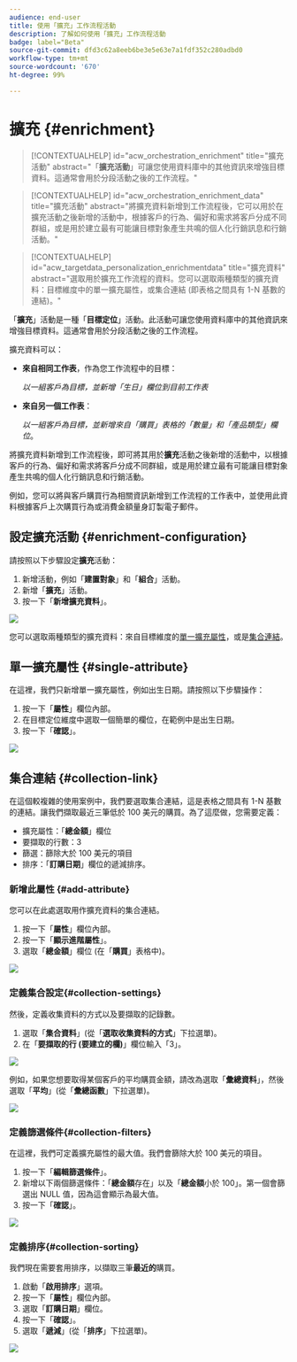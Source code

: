```yaml
---
audience: end-user
title: 使用「擴充」工作流程活動
description: 了解如何使用「擴充」工作流程活動
badge: label="Beta"
source-git-commit: dfd3c62a8eeb6be3e5e63e7a1fdf352c280adbd0
workflow-type: tm+mt
source-wordcount: '670'
ht-degree: 99%

---
```



# 擴充 {#enrichment}

>[!CONTEXTUALHELP]
>id="acw_orchestration_enrichment"
>title="擴充活動"
>abstract="「**擴充活動**」可讓您使用資料庫中的其他資訊來增強目標資料。這通常會用於分段活動之後的工作流程。"


>[!CONTEXTUALHELP]
>id="acw_orchestration_enrichment_data"
>title="擴充活動"
>abstract="將擴充資料新增到工作流程後，它可以用於在擴充活動之後新增的活動中，根據客戶的行為、偏好和需求將客戶分成不同群組，或是用於建立最有可能讓目標對象產生共鳴的個人化行銷訊息和行銷活動。"

>[!CONTEXTUALHELP]
>id="acw_targetdata_personalization_enrichmentdata"
>title="擴充資料"
>abstract="選取用於擴充工作流程的資料。您可以選取兩種類型的擴充資料：目標維度中的單一擴充屬性，或集合連結 (即表格之間具有 1-N 基數的連結)。"

「**擴充**」活動是一種「**目標定位**」活動。此活動可讓您使用資料庫中的其他資訊來增強目標資料。這通常會用於分段活動之後的工作流程。

擴充資料可以：

* **來自相同工作表**，作為您工作流程中的目標：

  *以一組客戶為目標，並新增「生日」欄位到目前工作表*

* **來自另一個工作表**：

  *以一組客戶為目標，並新增來自「購買」表格的「數量」和「產品類型」欄位*。

將擴充資料新增到工作流程後，即可將其用於&#x200B;**擴充**&#x200B;活動之後新增的活動中，以根據客戶的行為、偏好和需求將客戶分成不同群組，或是用於建立最有可能讓目標對象產生共鳴的個人化行銷訊息和行銷活動。

例如，您可以將與客戶購買行為相關資訊新增到工作流程的工作表中，並使用此資料根據客戶上次購買行為或消費金額量身訂製電子郵件。

## 設定擴充活動 {#enrichment-configuration}

請按照以下步驟設定&#x200B;**擴充**&#x200B;活動：

1. 新增活動，例如「**建置對象**」和「**組合**」活動。
1. 新增「**擴充**」活動。
1. 按一下「**新增擴充資料**」。

![](../assets/workflow-enrichment1.png)

您可以選取兩種類型的擴充資料：來自目標維度的[單一擴充屬性](#single-attribute)，或是[集合連結](#collection-link)。

## 單一擴充屬性 {#single-attribute}

在這裡，我們只新增單一擴充屬性，例如出生日期。請按照以下步驟操作：

1. 按一下「**屬性**」欄位內部。
1. 在目標定位維度中選取一個簡單的欄位，在範例中是出生日期。
1. 按一下「**確認**」。

![](../assets/workflow-enrichment2.png)

## 集合連結 {#collection-link}

在這個較複雜的使用案例中，我們要選取集合連結，這是表格之間具有 1-N 基數的連結。讓我們擷取最近三筆低於 100 美元的購買。為了這麼做，您需要定義：

* 擴充屬性：「**總金額**」欄位
* 要擷取的行數：3
* 篩選：篩除大於 100 美元的項目
* 排序：「**訂購日期**」欄位的遞減排序。

### 新增此屬性 {#add-attribute}

您可以在此處選取用作擴充資料的集合連結。

1. 按一下「**屬性**」欄位內部。
1. 按一下「**顯示進階屬性**」。
1. 選取「**總金額**」欄位 (在「**購買**」表格中)。

![](../assets/workflow-enrichment3.png)

### 定義集合設定{#collection-settings}

然後，定義收集資料的方式以及要擷取的記錄數。

1. 選取「**集合資料**」(從「**選取收集資料的方式**」下拉選單)。
1. 在「**要擷取的行 (要建立的欄)**」欄位輸入「3」。

![](../assets/workflow-enrichment4.png)

例如，如果您想要取得某個客戶的平均購買金額，請改為選取「**彙總資料**」，然後選取「**平均**」(從「**彙總函數**」下拉選單)。

![](../assets/workflow-enrichment5.png)

### 定義篩選條件{#collection-filters}

在這裡，我們可定義擴充屬性的最大值。我們會篩除大於 100 美元的項目。

1. 按一下「**編輯篩選條件**」。
1. 新增以下兩個篩選條件：「**總金額**&#x200B;存在」以及「**總金額**&#x200B;小於 100」。第一個會篩選出 NULL 值，因為這會顯示為最大值。
1. 按一下「**確認**」。

![](../assets/workflow-enrichment6.png)

### 定義排序{#collection-sorting}

我們現在需要套用排序，以擷取三筆&#x200B;**最近的**&#x200B;購買。

1. 啟動「**啟用排序**」選項。
1. 按一下「**屬性**」欄位內部。
1. 選取「**訂購日期**」欄位。
1. 按一下「**確認**」。
1. 選取「**遞減**」(從「**排序**」下拉選單)。

![](../assets/workflow-enrichment7.png)

<!--

Add other fields
use it in delivery


cardinality between the tables (1-N)
1. select attribute to use as enrichment data

    display advanced fields option
    i button

    note: attributes from the target dimension

1. Select how the data is collected
1. number of records to retrieve if want to retrieve a collection of multiple records
1. Apply filters and build rule

    select an existing filter
    save the filter for reuse
    view results of the filter visually or in code view

1. sort records using an attribute

leverage enrichment data in campaign

where we can use the enrichment data: personalize email, other use cases?

## Example

-->